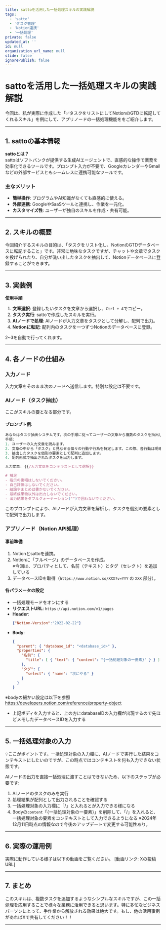 ```yaml
---
title: sattoを活用した一括処理スキルの実践解説
tags:
  - 'satto'
  - 'タスク管理'
  - 'Notion連携'
  - '一括処理'
private: false
updated_at: ''
id: null
organization_url_name: null
slide: false
ignorePublish: false
---
```



# **sattoを活用した一括処理スキルの実践解説**

今回は、私が実際に作成した「✅タスクをリストにしてNotionのGTDに転記してくれるスキル」を例にして、アプリノードの一括処理機能ををご紹介します。

---

## **1. sattoの基本情報**

**sattoとは？**  
sattoはソフトバンクが提供する生成AIエージェントで、直感的な操作で業務を効率化できるツールです。プロンプト入力が不要で、GoogleカレンダーやGmailなどの外部サービスともシームレスに連携可能なツールです。

### **主なメリット**
- **簡単操作**: プログラムやAI知識がなくても直感的に使える。
- **外部連携**: GoogleやSaaSツールと連携し、作業を一元化。
- **カスタマイズ性**: ユーザーが独自のスキルを作成・共有可能。

---

## **2. スキルの概要**

今回紹介するスキルの目的は、「タスクをリスト化し、NotionのGTDデータベースに転記すること」です。非常に地味なタスクですが、チャットや文章でタスクを投げられたり、自分が洗い出したタスクを抽出して、Notionデータベースに登録することができます。

---

## **3. 実装例**

**使用手順**
1. **文章選択**: 登録したいタスクを文章から選択し、`Ctrl + A`でコピー。
2. **タスク実行**: sattoで作成したスキルを実行。
3. **AIノードで処理**: AIノードが入力文章をタスクとして分解し、配列で出力。
4. **Notionに転記**: 配列内のタスクを一つずつNotionのデータベースに登録。  

2~3を自動で行ってくれます。

---

## **4. 各ノードの仕組み**

### **入力ノード**  
入力文章をそのまま次のノードへ送信します。特別な設定は不要です。

### **AIノード（タスク抽出）**  
ここがスキルの要となる部分です。

#### プロンプト例:
```jsx
あなたはタスク抽出システムです。次の手順に従ってユーザーの文章から複数のタスクを抽出し、配列で出力してください。
手順:
1. ユーザーの入力文章を読みます。
2. 文章の中から「タスク」と見なせる個々の行動や行為を特定します。この際、各行動は明確かつ具体的なものに限ります。
3. 抽出したタスクを個別の要素として配列に追加します。
4. 配列形式で抽出されたタスクを出力します。

入力文章: {{/入力文章をコンテキストとして選択}}

# 補足
- 指示の復唱はしないでください。
- 自己評価はしないでください。
- 結論やまとめは書かないでください。
- 最終成果物以外は出力しないでください。
- 出力結果をダブルクォーテーション("")で囲わないでください。

```

このプロンプトにより、AIノードが入力文章を解析し、タスクを個別の要素として配列で出力します。

### **アプリノード（Notion API処理）**
#### 事前準備
1. Notionとsattoを連携。
2. Notionに「フルページ」のデータベースを作成。   
※今回は、プロパティとして、名前（テキスト）とタグ（セレクト）を追加している
3. データベースIDを取得（`https://www.notion.so/XXX?v=YYY` の `XXX` 部分）。

#### 各パラメータの設定
- 一括処理モードをオンにする 
- **リクエストURL**: `https://api.notion.com/v1/pages`
- **Header**:
  ```json
  {"Notion-Version":"2022-02-22"}
  ```
- **Body**:
  ```json
  {
    "parent": { "database_id": "<database_id>" },
    "properties": {
      "名前": {
        "title": [ { "text": { "content": "{一括処理対象の一要素}" } } ]
      },
      "タグ": {
        "select": { "name": "次にやる" }
      }
    }
  }
  ```
※bodyの細かい設定は以下を参照
https://developers.notion.com/reference/property-object
- 上記ボディを入力すると、上の方にdatabaseIDの入力欄が出現するので先ほどメモしたデータベースIDを入力する

---

## **5. 一括処理対象の入力**
💡ここがポイントです。一括処理対象の入力欄に、AIノードで実行した結果をコンテキストにしたいのですが、この時点ではコンテキストを何も入力できない状態です。

AIノードの出力を直接一括処理に渡すことはできないため、以下のステップが必要です:
1. AIノードのタスクのみを実行
2. 処理結果が配列として出力されることを確認する
3. 一括処理対象の入力欄に「/」と入れるとが入力できる様になる
4. Bodyの`content`「{一括処理対象の一要素}」を削除して、「/」を入れると、一括処理対象の要素をコンテキストとして入力できるようになる
※2024年12月11日時点の情報なので今後のアップデートで変更する可能性あり。
---

## **6. 実際の運用例**

実際に動作している様子は以下の動画をご覧ください。
[動画リンク: Xの投稿URL]

---

## **7. まとめ**

このスキルは、複数タスクを追加するようなシンプルなスキルですが、この一括処理を応用することで様々な業務に活用できると思います。特に多忙なビジネスパーソンにとって、手作業から解放される効果は絶大です。もし、他の活用事例があればXで共有してください！！

---